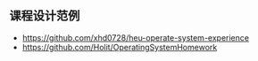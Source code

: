 ## 课程设计范例

- https://github.com/xhd0728/heu-operate-system-experience
- https://github.com/Holit/OperatingSystemHomework
